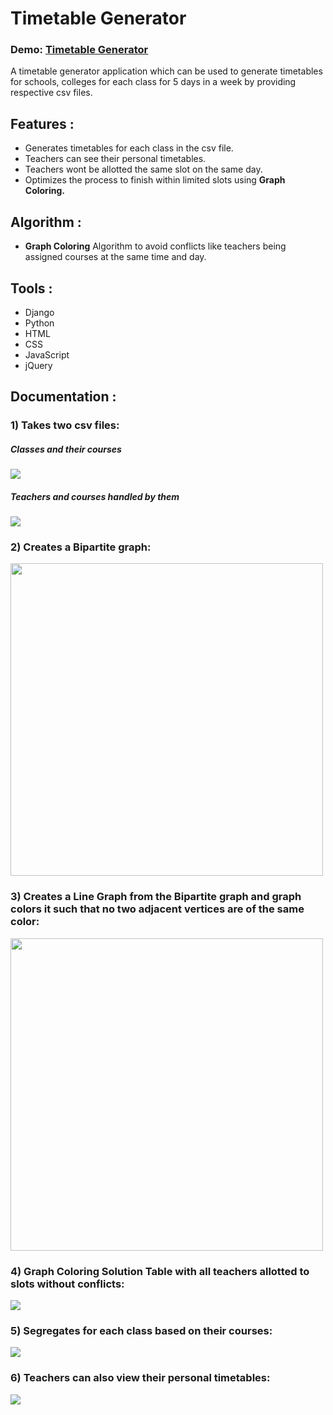 # Timetable Generator
### Demo: [Timetable Generator](https://timetable-allocator.herokuapp.com/)

A timetable generator application which can be used to generate timetables for schools, colleges for each class for 5 days in a week by providing respective csv files.

## Features :
* Generates timetables for each class in the csv file.
* Teachers can see their personal timetables.
* Teachers wont be allotted the same slot on the same day.
* Optimizes the process to finish within limited slots using <b>Graph Coloring.</b>

## Algorithm :
* <b>Graph Coloring</b> Algorithm to avoid conflicts like teachers being assigned courses at the same time and day.

## Tools :
* Django
* Python
* HTML
* CSS
* JavaScript
* jQuery

## Documentation :
### 1) Takes two csv files:
##### Classes and their courses
<img src="images/csv1.png">

##### Teachers and courses handled by them
<img src="images/csv2.png">

### 2) Creates a Bipartite graph:
<img src="images/bipartite.png" height="auto" width="500px">

### 3) Creates a Line Graph from the Bipartite graph and graph colors it such that no two adjacent vertices are of the same color:
<img src="images/line.png" height="auto" width="500px">

### 4) Graph Coloring Solution Table with all teachers allotted to slots without conflicts:
<img src="images/solution.png">

### 5) Segregates for each class based on their courses:
<img src="images/solution1.png">

### 6) Teachers can also view their personal timetables:
<img src="images/solution2.png">

